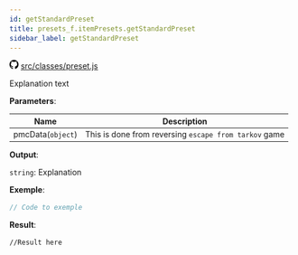 ```yaml
---
id: getStandardPreset
title: presets_f.itemPresets.getStandardPreset
sidebar_label: getStandardPreset
---
```

![](/img/github.png) [src/classes/preset.js](https://github.com/TrustedSourceLeaks/LeakedServer/blob/master/src/classes/preset.js#L44)

Explanation text

**Parameters**:

Name  |   Description 
----------- |   -----------
pmcData(`object`)  |   This is done from reversing `escape from tarkov` game


**Output**:

`string`: Explanation


**Exemple**:
```js
// Code to exemple
```

**Result**:
```
//Result here
```